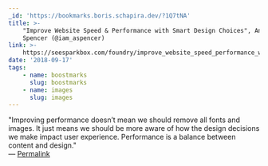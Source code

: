 ```yaml
---
_id: 'https://bookmarks.boris.schapira.dev/?1Q7tNA'
title: >-
    "Improve Website Speed & Performance with Smart Design Choices", Andrew
    Spencer (@iam_aspencer)
link: >-
    https://seesparkbox.com/foundry/improve_website_speed_performance_with_design_choices
date: '2018-09-17'
tags:
    - name: boostmarks
      slug: boostmarks
    - name: images
      slug: images
---
```


&quot;Improving performance doesn’t mean we should remove all fonts and images.
It just means we should be more aware of how the design decisions we make impact
user experience. Performance is a balance between content and design.&quot;
<br>&#8212;
<a href="https://bookmarks.boris.schapira.dev/?1Q7tNA" title="Permalink">Permalink</a>
